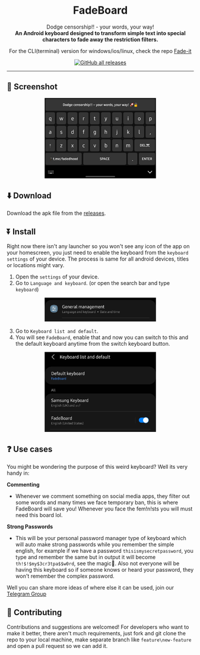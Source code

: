 <div align="center">

# FadeBoard
Dodge censorship!! - your words, your way!
<br>
**An Android keyboard designed to transform simple text into special characters to fade away the restriction filters.**

For the CLI(terminal) version for windows/ios/linux, check the repo [Fade-it](https://github.com/anonfaded/fade-it)

[![GitHub all releases](https://img.shields.io/github/downloads/anonfaded/fadeboard/total?label=Downloads&logo=github)](https://github.com/anonfaded/fadeboard/releases/)

</div>

---

## 📱 Screenshot

<div align="center">
<img src="/images/1.jpg" style="width: 300px; height: auto;" >
</div>

## ⬇️ Download

Download the apk file from the [releases](https://github.com/anonfaded/fadeboard/releases/tag/v2.0).

## ⏬ Install

Right now there isn't any launcher so you won't see any icon of the app on your homescreen, you just need to enable the keyboard from the `keyboard settings` of your device. The process is same for all android devices, titles or locations might vary.

1. Open the `settings` of your device.
2. Go to `Language and keyboard`.
(or open the search bar and type `keyboard`)
<div align="center">
<img src="/images/2.jpg" style="width: 300px; height: auto;" >
</div>

3. Go to `Keyboard list and default`. 
4. You will see `FadeBoard`, enable that and now you can switch to this and the default keyboard anytime from the switch keyboard button.

<div align="center">
<img src="/images/3.jpg" style="width: 300px; height: auto;" >
</div>


## ❓ Use cases 

You might be wondering the purpose of this weird keyboard?
Well its very handy in:

**Commenting**
- Whenever we comment something on social media apps, they filter out some words and many times we face temporary ban, this is where FadeBoard will save you!
Whenever you face the fem!n!sts you will must need this board lol.

**Strong Passwords**
- This will be your personal password manager type of keyboard which will auto make strong passwords while you remember the simple english, for example if we have a password `thisismysecretpassword`, you type and remember the same but in output it will become `th!$!$my$3cr3tpa$$w0rd`, see the magic🎩. Also not everyone will be having this keyboard so if someone knows or heard your password, they won't remember the complex password.

Well you can share more ideas of where else it can be used, join our [Telegram Group](https://t.me/cyberhood)



## 🤝 Contributing

Contributions and suggestions are welcomed!
For developers who want to make it better, there aren't  much requirements, just fork and git clone the repo to your local machine, make separate branch like `feature\new-feature` and open a pull request so we can add it.

